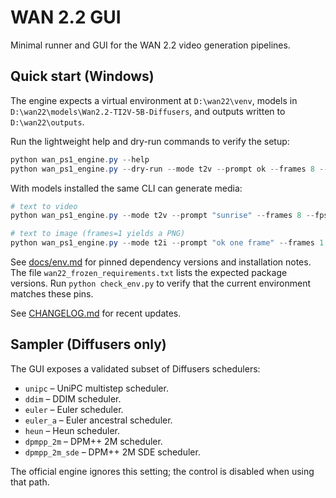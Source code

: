 # WAN 2.2 GUI

Minimal runner and GUI for the WAN 2.2 video generation pipelines.

## Quick start (Windows)

The engine expects a virtual environment at `D:\wan22\venv`, models in
`D:\wan22\models\Wan2.2-TI2V-5B-Diffusers`, and outputs written to
`D:\wan22\outputs`.

Run the lightweight help and dry-run commands to verify the setup:

```powershell
python wan_ps1_engine.py --help
python wan_ps1_engine.py --dry-run --mode t2v --prompt ok --frames 8 --fps 24 --width 1280 --height 704
```

With models installed the same CLI can generate media:

```powershell
# text to video
python wan_ps1_engine.py --mode t2v --prompt "sunrise" --frames 8 --fps 24 --width 1280 --height 704

# text to image (frames=1 yields a PNG)
python wan_ps1_engine.py --mode t2i --prompt "ok one frame" --frames 1 --width 1280 --height 704
```

See [docs/env.md](docs/env.md) for pinned dependency versions and installation notes.
The file `wan22_frozen_requirements.txt` lists the expected package versions.
Run `python check_env.py` to verify that the current environment matches these pins.

See [CHANGELOG.md](CHANGELOG.md) for recent updates.

## Sampler (Diffusers only)

The GUI exposes a validated subset of Diffusers schedulers:

- `unipc` – UniPC multistep scheduler.
- `ddim` – DDIM scheduler.
- `euler` – Euler scheduler.
- `euler_a` – Euler ancestral scheduler.
- `heun` – Heun scheduler.
- `dpmpp_2m` – DPM++ 2M scheduler.
- `dpmpp_2m_sde` – DPM++ 2M SDE scheduler.

The official engine ignores this setting; the control is disabled when using that path.
